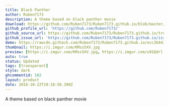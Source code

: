 ```yaml
---
title: Black Panther
author: Ruben7173
description: A theme based on black panther movie
download: https://github.com/Ruben7173/Ruben7173.github.io/blob/master/BetterDiscord-Themes/BlackPanther-Theme/blackpanther.theme.css
github_profile_url: 'https://github.com/Ruben7173/'
github_source_url: https://github.com/Ruben7173/Ruben7173.github.io/tree/master/BetterDiscord-Themes/BlackPanther-Theme
github_issue_url: 'https://github.com/Ruben7173/Ruben7173.github.io/issues'
demo: https://rawcdn.githack.com/Ruben7173/Ruben7173.github.io/ecc2b443c2261c36d06f3204fcd47f99ccf054a5/BetterDiscord-Themes/BlackPanther-Theme/blackpanther.theme.css
thumbnail: https://i.imgur.com/KMss5XV.jpg
preview: [https://i.imgur.com/KMss5XV.jpg, https://i.imgur.com/u91Qdrl.jpg, https://i.imgur.com/68uXjJv.jpg, https://i.imgur.com/mk4aeVB.jpg, https://i.imgur.com/wfFdhDG.png, https://i.imgur.com/JfGOewi.jpg]
auto: true
status: Updated
tags: [transparent]
style: dark
ghcommentid: 102
layout: product
date: 2018-10-22T19:10:50.390Z
---
```

A theme based on black panther movie